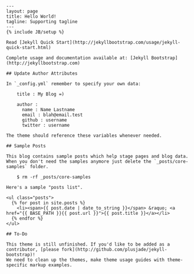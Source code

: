     ---
    layout: page
    title: Hello World!
    tagline: Supporting tagline
    ---
    {% include JB/setup %}

    Read [Jekyll Quick Start](http://jekyllbootstrap.com/usage/jekyll-quick-start.html)

    Complete usage and documentation available at: [Jekyll Bootstrap](http://jekyllbootstrap.com)

    ## Update Author Attributes

    In `_config.yml` remember to specify your own data:
        
        title : My Blog =)
        
        author :
          name : Name Lastname
          email : blah@email.test
          github : username
          twitter : username

    The theme should reference these variables whenever needed.
        
    ## Sample Posts

    This blog contains sample posts which help stage pages and blog data.
    When you don't need the samples anymore just delete the `_posts/core-samples` folder.

        $ rm -rf _posts/core-samples

    Here's a sample "posts list".

    <ul class="posts">
      {% for post in site.posts %}
        <li><span>{{ post.date | date_to_string }}</span> &raquo; <a href="{{ BASE_PATH }}{{ post.url }}">{{ post.title }}</a></li>
      {% endfor %}
    </ul>

    ## To-Do

    This theme is still unfinished. If you'd like to be added as a contributor, [please fork](http://github.com/plusjade/jekyll-bootstrap)!
    We need to clean up the themes, make theme usage guides with theme-specific markup examples.


